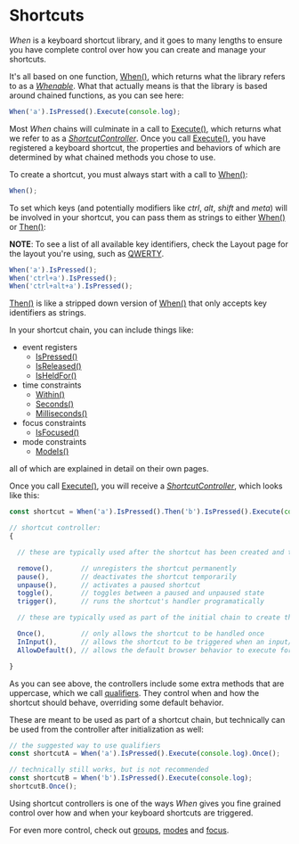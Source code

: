 # Shortcuts

*When* is a keyboard shortcut library, and it goes to many lengths to ensure you have complete control over how you can create and manage your shortcuts.

It's all based on one function, [When()](../../whenable-methods/When), which returns what the library refers to as a [*Whenable*](../../types/Whenable).  What that actually means is that the library is based around chained functions, as you can see here:

```javascript
When('a').IsPressed().Execute(console.log);
```

Most *When* chains will culminate in a call to [Execute()](../../whenable-methods/Execute), which returns what we refer to as a [*ShortcutController*](../../types/ShortcutController).  Once you call [Execute()](../../whenable-methods/Execute), you have registered a keyboard shortcut, the properties and behaviors of which are determined by what chained methods you chose to use.

To create a shortcut, you must always start with a call to  [When()](../../whenable-methods/When):

```javascript
When();
```

To set which keys (and potentially modifiers like *ctrl*, *alt*, *shift* and *meta*) will be involved in your shortcut, you can pass them as strings to either [When()](../../whenable-methods/When) or [Then()](../../whenable-methods/Then):

**NOTE**: To see a list of all available key identifiers, check the Layout page for the layout you're using, such as [QWERTY](../../layouts/qwerty).

```javascript
When('a').IsPressed();
When('ctrl+a').IsPressed();
When('ctrl+alt+a').IsPressed();

```

[Then()](../../whenable-methods/Then) is like a stripped down version of [When()](../../whenable-methods/When) that only accepts key identifiers as strings.

In your shortcut chain, you can include things like:

- event registers
    - [IsPressed()](../../whenable-methods/IsPressed)
    - [IsReleased()](../../whenable-methods/IsReleased)
    - [IsHeldFor()](../../whenable-methods/IsHeldFor)
- time constraints
    - [Within()](../../whenable-methods/Within)
    - [Seconds()](../../whenable-methods/SecondsMilliseconds)
    - [Milliseconds()](../../whenable-methods/SecondsMilliseconds)
- focus constraints
    - [IsFocused()](../../whenable-methods/IsFocused)
- mode constraints
    - [ModeIs()](../../whenable-methods/ModeIs)

all of which are explained in detail on their own pages.

Once you call [Execute()](../../whenable-methods/Execute), you will receive a [*ShortcutController*](../../types/ShortcutController), which looks like this:

```javascript
const shortcut = When('a').IsPressed().Then('b').IsPressed().Execute(console.log);

// shortcut controller:
{

  // these are typically used after the shortcut has been created and the controller has been stored

  remove(),       // unregisters the shortcut permanently
  pause(),        // deactivates the shortcut temporarily
  unpause(),      // activates a paused shortcut
  toggle(),       // toggles between a paused and unpaused state
  trigger(),      // runs the shortcut's handler programatically

  // these are typically used as part of the initial chain to create the shortcut

  Once(),         // only allows the shortcut to be handled once
  InInput(),      // allows the shortcut to be triggered when an input/textarea/select element is active
  AllowDefault(), // allows the default browser behavior to execute for the shortcut (prevents event.preventDefault() from running)

}
```

As you can see above, the controllers include some extra methods that are uppercase, which we call [qualifiers](../../types/ShortcutController#qualifier-methods).  They control when and how the shortcut should behave, overriding some default behavior.

These are meant to be used as part of a shortcut chain, but technically can be used from the controller after initialization as well:

```javascript
// the suggested way to use qualifiers
const shortcutA = When('a').IsPressed().Execute(console.log).Once();

// technically still works, but is not recommended
const shortcutB = When('b').IsPressed().Execute(console.log);
shortcutB.Once();
```

Using shortcut controllers is one of the ways *When* gives you fine grained control over how and when your keyboard shortcuts are triggered.

For even more control, check out [groups](./groups.md), [modes](./modes.md) and [focus](./focus.md).